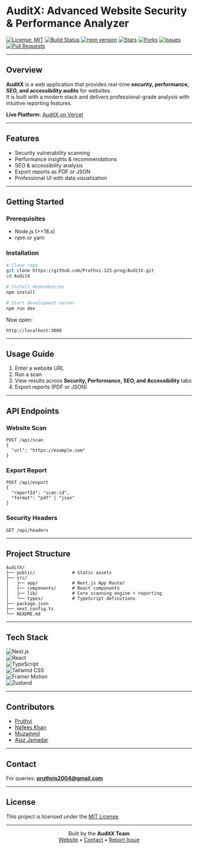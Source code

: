 # AuditX: Advanced Website Security & Performance Analyzer  

[![License: MIT](https://img.shields.io/badge/License-MIT-yellow.svg)](https://opensource.org/licenses/MIT)
[![Build Status](https://img.shields.io/github/actions/workflow/status/Pruthvi-123-prog/AuditX/main.yml?branch=main)](https://github.com/Pruthvi-123-prog/AuditX/actions)
[![npm version](https://img.shields.io/npm/v/auditx)](https://www.npmjs.com/package/auditx)
[![Stars](https://img.shields.io/github/stars/Pruthvi-123-prog/AuditX?style=social)](https://github.com/Pruthvi-123-prog/AuditX/stargazers)
[![Forks](https://img.shields.io/github/forks/Pruthvi-123-prog/AuditX?style=social)](https://github.com/Pruthvi-123-prog/AuditX/network/members)
[![Issues](https://img.shields.io/github/issues/Pruthvi-123-prog/AuditX)](https://github.com/Pruthvi-123-prog/AuditX/issues)
[![Pull Requests](https://img.shields.io/github/issues-pr/Pruthvi-123-prog/AuditX)](https://github.com/Pruthvi-123-prog/AuditX/pulls)

---

## Overview  
**AuditX** is a web application that provides real-time **security, performance, SEO, and accessibility audits** for websites.  
It is built with a modern stack and delivers professional-grade analysis with intuitive reporting features.  

**Live Platform:** [AuditX on Vercel](https://audit-x.vercel.app/)  

---

## Features
- Security vulnerability scanning  
- Performance insights & recommendations  
- SEO & accessibility analysis  
- Export reports as PDF or JSON  
- Professional UI with data visualization  

---

## Getting Started  

### Prerequisites
- Node.js (>=18.x)  
- npm or yarn  

### Installation  
```bash
# Clone repo
git clone https://github.com/Pruthvi-123-prog/AuditX.git
cd AuditX

# Install dependencies
npm install

# Start development server
npm run dev
```

Now open:  
```
http://localhost:3000
```

---

## Usage Guide  

1. Enter a website URL  
2. Run a scan  
3. View results across **Security, Performance, SEO, and Accessibility** tabs  
4. Export reports (PDF or JSON)  

---

## API Endpoints  

### Website Scan  
```http
POST /api/scan
{
  "url": "https://example.com"
}
```

### Export Report  
```http
POST /api/export
{
  "reportId": "scan-id",
  "format": "pdf" | "json"
}
```

### Security Headers  
```http
GET /api/headers
```

---

## Project Structure  
```
AuditX/
├── public/              # Static assets
├── src/
│   ├── app/             # Next.js App Router
│   ├── components/      # React components
│   ├── lib/             # Core scanning engine + reporting
│   └── types/           # TypeScript definitions
├── package.json
├── next.config.ts
└── README.md
```

---

## Tech Stack  

![Next.js](https://img.shields.io/badge/Next.js-000000?logo=nextdotjs&logoColor=white)  
![React](https://img.shields.io/badge/React-20232A?logo=react&logoColor=61DAFB)  
![TypeScript](https://img.shields.io/badge/TypeScript-3178C6?logo=typescript&logoColor=white)  
![Tailwind CSS](https://img.shields.io/badge/Tailwind_CSS-38B2AC?logo=tailwind-css&logoColor=white)  
![Framer Motion](https://img.shields.io/badge/Framer_Motion-0055FF?logo=framer&logoColor=white)  
![Zustand](https://img.shields.io/badge/Zustand-593D88?logo=react&logoColor=white)  

---

## Contributors  

- [Pruthvi](https://github.com/Pruthvi-123-prog)  
- [Nafees Khan](https://github.com/Nafees-khan-29)  
- [Muzammil](https://github.com/Muzammilk3)  
- [Ajaz Jamadar](https://github.com/ajazjamadar)  

---

## Contact  
For queries: **pruthvis2004@gmail.com**  

---

## License  
This project is licensed under the [MIT License](https://opensource.org/licenses/MIT).  

---

<div align="center">

Built by the **AuditX Team**  
[Website](https://audit-x.vercel.app/) • [Contact](mailto:pruthvis2004@gmail.com) • [Report Issue](https://github.com/Pruthvi-123-prog/AuditX/issues)

</div>

